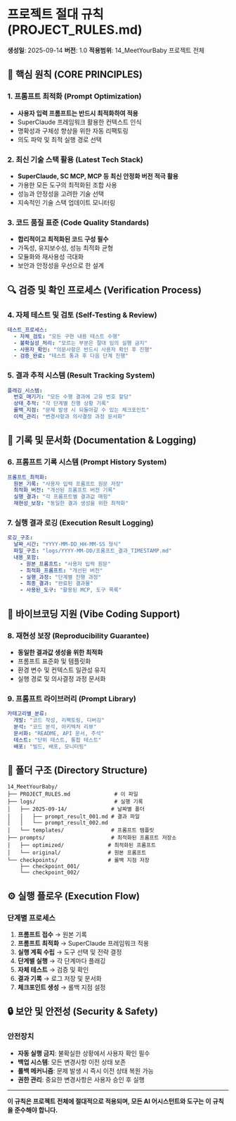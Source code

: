 # 프로젝트 절대 규칙 (PROJECT_RULES.md)
**생성일**: 2025-09-14
**버전**: 1.0
**적용범위**: 14_MeetYourBaby 프로젝트 전체

## 🎯 핵심 원칙 (CORE PRINCIPLES)

### 1. 프롬프트 최적화 (Prompt Optimization)
- **사용자 입력 프롬프트는 반드시 최적화하여 적용**
- SuperClaude 프레임워크 활용한 컨텍스트 인식
- 명확성과 구체성 향상을 위한 자동 리팩토링
- 의도 파악 및 최적 실행 경로 선택

### 2. 최신 기술 스택 활용 (Latest Tech Stack)
- **SuperClaude, SC MCP, MCP 등 최신 안정화 버전 적극 활용**
- 가용한 모든 도구의 최적화된 조합 사용
- 성능과 안정성을 고려한 기술 선택
- 지속적인 기술 스택 업데이트 모니터링

### 3. 코드 품질 표준 (Code Quality Standards)
- **합리적이고 최적화된 코드 구성 필수**
- 가독성, 유지보수성, 성능 최적화 균형
- 모듈화와 재사용성 극대화
- 보안과 안정성을 우선으로 한 설계

## 🔍 검증 및 확인 프로세스 (Verification Process)

### 4. 자체 테스트 및 검토 (Self-Testing & Review)
```yaml
테스트_프로세스:
  - 자체_검토: "모든 구현 내용 테스트 수행"
  - 불확실성_처리: "모르는 부분은 절대 임의 실행 금지"
  - 사용자_확인: "의문사항은 반드시 사용자 확인 후 진행"
  - 검증_완료: "테스트 통과 후 다음 단계 진행"
```

### 5. 결과 추적 시스템 (Result Tracking System)
```yaml
플래깅_시스템:
  번호_매기기: "모든 수행 결과에 고유 번호 할당"
  상태_추적: "각 단계별 진행 상황 기록"
  롤백_지점: "문제 발생 시 되돌아갈 수 있는 체크포인트"
  이력_관리: "변경사항과 의사결정 과정 문서화"
```

## 📝 기록 및 문서화 (Documentation & Logging)

### 6. 프롬프트 기록 시스템 (Prompt History System)
```yaml
프롬프트_최적화:
  원본_기록: "사용자 입력 프롬프트 원문 저장"
  최적화_버전: "개선된 프롬프트 버전 기록"
  실행_결과: "각 프롬프트별 결과값 매핑"
  재현성_보장: "동일한 결과 생성을 위한 최적화"
```

### 7. 실행 결과 로깅 (Execution Result Logging)
```yaml
로깅_구조:
  날짜_시간: "YYYY-MM-DD_HH-MM-SS 형식"
  파일_구조: "logs/YYYY-MM-DD/프롬프트_결과_TIMESTAMP.md"
  내용_포함:
    - 원본_프롬프트: "사용자 입력 원문"
    - 최적화_프롬프트: "개선된 버전"
    - 실행_과정: "단계별 진행 과정"
    - 최종_결과: "완료된 결과물"
    - 사용된_도구: "활용된 MCP, 도구 목록"
```

## 🚀 바이브코딩 지원 (Vibe Coding Support)

### 8. 재현성 보장 (Reproducibility Guarantee)
- **동일한 결과값 생성을 위한 최적화**
- 프롬프트 표준화 및 템플릿화
- 환경 변수 및 컨텍스트 일관성 유지
- 실행 경로 및 의사결정 과정 문서화

### 9. 프롬프트 라이브러리 (Prompt Library)
```yaml
카테고리별_분류:
  개발: "코드 작성, 리팩토링, 디버깅"
  분석: "코드 분석, 아키텍처 리뷰"
  문서화: "README, API 문서, 주석"
  테스트: "단위 테스트, 통합 테스트"
  배포: "빌드, 배포, 모니터링"
```

## 📂 폴더 구조 (Directory Structure)

```
14_MeetYourBaby/
├── PROJECT_RULES.md              # 이 파일
├── logs/                         # 실행 기록
│   ├── 2025-09-14/              # 날짜별 폴더
│   │   ├── prompt_result_001.md # 결과 파일
│   │   └── prompt_result_002.md
│   └── templates/               # 프롬프트 템플릿
├── prompts/                     # 최적화된 프롬프트 저장소
│   ├── optimized/              # 최적화된 프롬프트
│   └── original/               # 원본 프롬프트
└── checkpoints/                # 롤백 지점 저장
    ├── checkpoint_001/
    └── checkpoint_002/
```

## ⚙️ 실행 플로우 (Execution Flow)

### 단계별 프로세스
1. **프롬프트 접수** → 원본 기록
2. **프롬프트 최적화** → SuperClaude 프레임워크 적용
3. **실행 계획 수립** → 도구 선택 및 전략 결정
4. **단계별 실행** → 각 단계마다 플래깅
5. **자체 테스트** → 검증 및 확인
6. **결과 기록** → 로그 저장 및 문서화
7. **체크포인트 생성** → 롤백 지점 설정

## 🔒 보안 및 안전성 (Security & Safety)

### 안전장치
- **자동 실행 금지**: 불확실한 상황에서 사용자 확인 필수
- **백업 시스템**: 모든 변경사항 이전 상태 보존
- **롤백 메커니즘**: 문제 발생 시 즉시 이전 상태 복원 가능
- **권한 관리**: 중요한 변경사항은 사용자 승인 후 실행

---
**이 규칙은 프로젝트 전체에 절대적으로 적용되며, 모든 AI 어시스턴트와 도구는 이 규칙을 준수해야 합니다.**